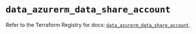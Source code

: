 # `data_azurerm_data_share_account`

Refer to the Terraform Registry for docs: [`data_azurerm_data_share_account`](https://registry.terraform.io/providers/hashicorp/azurerm/4.22.0/docs/data-sources/data_share_account).
